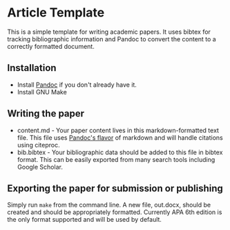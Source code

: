 # Article Template

This is a simple template for writing academic papers. It uses bibtex for tracking bibliographic information and Pandoc to convert the content to a correctly formatted document.

## Installation

- Install [Pandoc](http://johnmacfarlane.net/pandoc/) if you don't already have it.
- Install GNU Make

## Writing the paper

- content.md - Your paper content lives in this markdown-formatted text file. This file uses [Pandoc's flavor](http://johnmacfarlane.net/pandoc/demo/example9/pandocs-markdown.html) of markdown and will handle citations using citeproc. 
- bib.bibtex - Your bibliographic data should be added to this file in bibtex format. This can be easily exported from many search tools including Google Scholar.

## Exporting the paper for submission or publishing

Simply run `make` from the command line. A new file, out.docx, should be created and should be appropriately formatted. Currently APA 6th edition is the only format supported and will be used by default.
